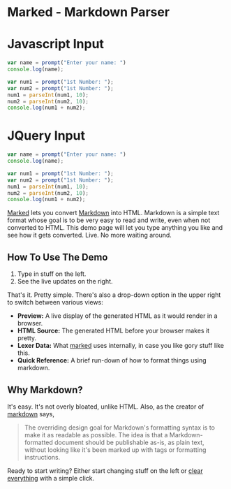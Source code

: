 Marked - Markdown Parser
========================



Javascript Input
========================

```js
var name = prompt("Enter your name: ")
console.log(name);

var num1 = prompt("1st Number: ");
var num2 = prompt("1st Number: ");
num1 = parseInt(num1, 10);
num2 = parseInt(num2, 10);
console.log(num1 + num2);

```

JQuery Input
========================

```js
var name = prompt("Enter your name: ")
console.log(name);

var num1 = prompt("1st Number: ");
var num2 = prompt("1st Number: ");
num1 = parseInt(num1, 10);
num2 = parseInt(num2, 10);
console.log(num1 + num2);

```



[Marked] lets you convert [Markdown] into HTML.  Markdown is a simple text format whose goal is to be very easy to read and write, even when not converted to HTML.  This demo page will let you type anything you like and see how it gets converted.  Live.  No more waiting around.

How To Use The Demo
-------------------

1. Type in stuff on the left.
2. See the live updates on the right.

That's it.  Pretty simple.  There's also a drop-down option in the upper right to switch between various views:

- **Preview:**  A live display of the generated HTML as it would render in a browser.
- **HTML Source:**  The generated HTML before your browser makes it pretty.
- **Lexer Data:**  What [marked] uses internally, in case you like gory stuff like this.
- **Quick Reference:**  A brief run-down of how to format things using markdown.

Why Markdown?
-------------

It's easy.  It's not overly bloated, unlike HTML.  Also, as the creator of [markdown] says,

> The overriding design goal for Markdown's
> formatting syntax is to make it as readable
> as possible. The idea is that a
> Markdown-formatted document should be
> publishable as-is, as plain text, without
> looking like it's been marked up with tags
> or formatting instructions.











Ready to start writing?  Either start changing stuff on the left or
[clear everything](/demo/?text=) with a simple click.

[Marked]: https://github.com/markedjs/marked/
[Markdown]: http://daringfireball.net/projects/markdown/



